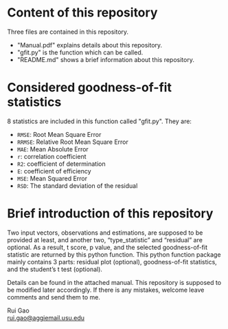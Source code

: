 # Content of this repository
Three files are contained in this repository.<br>
- "Manual.pdf" explains details about this repository.<br>
- "gfit.py" is the function which can be called.<br>
- "README.md" shows a brief information about this repository.<br>

# Considered goodness-of-fit statistics
8 statistics are included in this function called "gfit.py". They are:<br>
- `RMSE`: Root Mean Square Error<br>
- `RRMSE`: Relative Root Mean Square Error<br>
- `MAE`: Mean Absolute Error<br>
- `r`: correlation coefficient<br>
- `R2`: coefficient of determination<br>
- `E`: coefficient of efficiency<br>
- `MSE`: Mean Squared Error<br>
- `RSD`: The standard deviation of the residual

# Brief introduction of this repository
Two input vectors, observations and estimations, are supposed to be provided at least, and another two, “type_statistic” and “residual” are optional. As a result, t score, p value, and the selected goodness-of-fit statistic are returned by this python function. This python function package mainly contains 3 parts: residual plot (optional), goodness-of-fit statistics, and the student’s t test (optional).

Details can be found in the attached manual. This repository is supposed to be modified later accordingly. If there is any mistakes, welcome leave comments and send them to me.<br>

Rui Gao<br>
rui.gao@aggiemail.usu.edu
